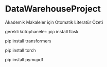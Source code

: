 # DataWarehouseProject
Akademik Makaleler için Otomatik Literatür Özeti

gerekli kütüphaneler:
pip install flask 

pip install transformers 

pip install torch 

pip install pymupdf 

